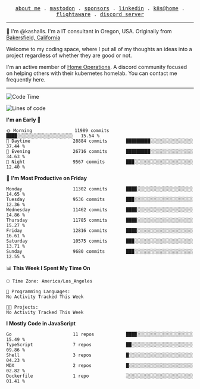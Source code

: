 <p align="center">
  <samp>
    <a href="https://jordanjones.org/">about me</a> .
    <a rel="me" href="https://mastodon.social/@kashall">mastodon</a> .
    <a href="https://github.com/sponsors/kashalls">sponsors</a> .
    <a href="https://linkedin.com/in/jordpjones">linkedin</a> .
    <a href="https://github.com/kashalls/home-cluster">k8s@home</a> .
    <a href="https://flightaware.com/adsb/stats/user/kashalls">flightaware</a> .
    <a href="https://discord.gg/V2WrCfqba9">discord server</a>
  </samp>
</p>

----------------------------------------------------------------

:wave: I'm @kashalls. I'm a IT consultant in Oregon, USA. Originally from [Bakersfield, California](https://maps.app.goo.gl/QQMtywTWghpXB6Tu6)

Welcome to my coding space, where I put all of my thoughts an ideas into a project regardless of whether they are good or not.

I'm an active member of [Home Operations](https://discord.gg/home-operations). A discord community focused on helping others with their kubernetes homelab. You can contact me frequently here.

----------------------------------------------------------------
<!--START_SECTION:waka-->
![Code Time](http://img.shields.io/badge/Code%20Time-2%2C286%20hrs%2046%20mins-blue)

![Lines of code](https://img.shields.io/badge/From%20Hello%20World%20I%27ve%20Written-11.2%20million%20lines%20of%20code-blue)

**I'm an Early 🐤** 

```text
🌞 Morning                11989 commits       ████░░░░░░░░░░░░░░░░░░░░░   15.54 % 
🌆 Daytime                28884 commits       █████████░░░░░░░░░░░░░░░░   37.44 % 
🌃 Evening                26716 commits       █████████░░░░░░░░░░░░░░░░   34.63 % 
🌙 Night                  9567 commits        ███░░░░░░░░░░░░░░░░░░░░░░   12.40 % 
```
📅 **I'm Most Productive on Friday** 

```text
Monday                   11302 commits       ████░░░░░░░░░░░░░░░░░░░░░   14.65 % 
Tuesday                  9536 commits        ███░░░░░░░░░░░░░░░░░░░░░░   12.36 % 
Wednesday                11462 commits       ████░░░░░░░░░░░░░░░░░░░░░   14.86 % 
Thursday                 11785 commits       ████░░░░░░░░░░░░░░░░░░░░░   15.27 % 
Friday                   12816 commits       ████░░░░░░░░░░░░░░░░░░░░░   16.61 % 
Saturday                 10575 commits       ███░░░░░░░░░░░░░░░░░░░░░░   13.71 % 
Sunday                   9680 commits        ███░░░░░░░░░░░░░░░░░░░░░░   12.55 % 
```


📊 **This Week I Spent My Time On** 

```text
🕑︎ Time Zone: America/Los_Angeles

💬 Programming Languages: 
No Activity Tracked This Week

🐱‍💻 Projects: 
No Activity Tracked This Week
```

**I Mostly Code in JavaScript** 

```text
Go                       11 repos            ████░░░░░░░░░░░░░░░░░░░░░   15.49 % 
TypeScript               7 repos             ██░░░░░░░░░░░░░░░░░░░░░░░   09.86 % 
Shell                    3 repos             █░░░░░░░░░░░░░░░░░░░░░░░░   04.23 % 
MDX                      2 repos             █░░░░░░░░░░░░░░░░░░░░░░░░   02.82 % 
Dockerfile               1 repo              ░░░░░░░░░░░░░░░░░░░░░░░░░   01.41 % 
```




<!--END_SECTION:waka-->